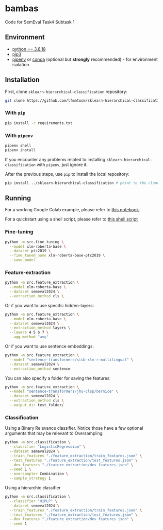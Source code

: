 # bambas
Code for SemEval Task4 Subtask 1

## Environment

* [python == 3.8.18](https://www.python.org/downloads/release/python-3818/)
* [pip3](https://pip.pypa.io/en/stable/cli/pip_install/)
* [pipenv](https://pypi.org/project/pipenv/) or [conda](https://docs.conda.io/projects/miniconda/en/latest/) (optional but **strongly** recommended) - for environment isolation

## Installation

First, clone `sklearn-hierarchical-classification` repository:

```sh
git clone https://github.com/lfmatosm/sklearn-hierarchical-classification
```

### With `pip`
```sh
pip install -r requirements.txt
```

### With `pipenv`
```sh
pipenv shell
pipenv install
```

If you encounter any problems related to installing `sklearn-hierarchical-classification` with `pipenv`, just ignore it.

After the previous steps, use `pip` to install the local repository:
```sh
pip install ../sklearn-hierarchical-classification # point to the cloned repository path
```

## Running
For a working Google Colab example, please refer to [this notebook](./Fine_tuning_+_feature_extraction_+_class.ipynb).

For a quickstart using a shell script, please refer to [this shell script](./quickstart.sh)

### Fine-tuning
```sh
python -m src.fine_tuning \
  --model xlm-roberta-base \
  --dataset ptc2019 \
  --fine_tuned_name xlm-roberta-base-ptc2019 \
  --save_model
```

### Feature-extraction
```sh
python -m src.feature_extraction \
  --model xlm-roberta-base \
  --dataset semeval2024 \
  --extraction_method cls \
```

Or if you want to use specific hidden-layers:
```sh
python -m src.feature_extraction \
  --model xlm-roberta-base \
  --dataset semeval2024 \
  --extraction_method layers \
  --layers 4 5 6 7 \
  --agg_method "avg"
```

Or if you want to use sentence embeddings:
```sh
python -m src.feature_extraction \
  --model "sentence-transformers/stsb-xlm-r-multilingual" \
  --dataset semeval2024 \
  --extraction_method sentence
```

You can also specify a folder for saving the features:
```sh
python -m src.feature_extraction \
  --model "sentence-transformers/jhu-clsp/bernice" \
  --dataset semeval2024 \
  --extraction_method cls \
  --output_dir test_folder/
```

### Classification

Using a Binary Relevance classifier. Notice those have a few optional arguments that may be relevant to Oversampling

```sh
python -m src.classification \
  --classifier "LogisticRegression" \
  --dataset semeval2024 \
  --train_features "./feature_extraction/train_features.json" \
  --test_features "./feature_extraction/test_features.json" \
  --dev_features "./feature_extraction/dev_features.json" \
  --seed 1 \
  --oversampler Combination \
  --sample_strategy 1
```
Using a hierarchic classifier

```sh
python -m src.classification \
  --classifier "HiMLP" \
  --dataset semeval2024 \
  --train_features "./feature_extraction/train_features.json" \
  --test_features "./feature_extraction/test_features.json" \
  --dev_features "./feature_extraction/dev_features.json" \
  --seed 1
```